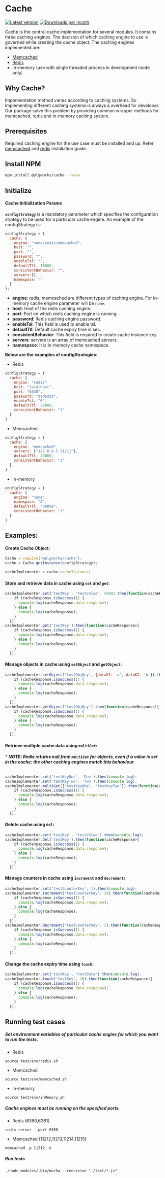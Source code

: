 Cache
============
[![Latest version](https://img.shields.io/npm/v/@plgworks/cache.svg?maxAge=3600)][npm]
[![Downloads per month](https://img.shields.io/npm/dm/@plgworks/cache.svg?maxAge=3600)][npm]

[npm]: https://www.npmjs.com/package/@plgworks/cache

Cache is the central cache implementation for several modules. 
It contains three caching engines. The decision of which caching engine to use is governed while creating the cache object. 
The caching engines implemented are:

* [Memcached](https://memcached.org/)
* [Redis](https://redis.io/docs/)
* In-memory (use with single threaded process in development mode only)
## Why Cache?
 Implementation method varies according to caching systems. 
 So implementing different caching systems is always a overhead for developer.
 Our package solve this problem by providing common wrapper methods for memcached, redis and in-memory caching system.

## Prerequisites
  Required caching engine for the use case must be installed and up.
 Refer [memcached](https://gist.github.com/tomysmile/ba6c0ba4488ea51e6423d492985a7953) and [redis](https://flaviocopes.com/redis-installation/) installation guide.

## Install NPM
```bash
npm install @plgworks/cache --save
```

## Initialize

#### Cache Initialization Params
**`configStrategy`** is a mandatory parameter which specifies the configuration strategy to be used for a particular cache engine.
 An example of the configStrategy is:
```js
configStrategy = {
  cache: {
    engine: "none/redis/memcached",
    host: "",
    port: "",
    password: "",
    enableTsl: "",
    defaultTtl: 10000,
    consistentBehavior: "",
    servers:[],
    namespace: ""
  }
};
```
- **engine**: redis, memcached are different types of caching engine. For in-memory cache engine parameter will be `none`. 
- **host**: Host of the redis caching engine.
- **port**: Port on which redis caching engine is running.
- **password**: Redis caching engine password.
- **enableTsl**: This field is used to enable tsl.
- **defaultTtl**: Default cache expiry time in sec.
- **consistentBehavior**: This field is required to create cache instance key.
- **servers**: servers is an array of memcached servers.
- **namespace**: It is in-memory cache namespace.


<b>Below are the examples of configStrategies:</b>
* Redis 

```js
configStrategy = {
  cache: {
    engine: "redis",
    host: "localhost",
    port: "6830",
    password: "dsdsdsd",
    enableTsl: "0",
    defaultTtl: 36000,
    consistentBehavior: "1"
  }
}
````
* Memcached 

```js
configStrategy = {
  cache: {
    engine: "memcached",
    servers: ["127.0.0.1:11211"],
    defaultTtl: 36000,
    consistentBehavior: "1"
  }
}
````
* In-memory 
```js
configStrategy = {
  cache: {
    engine: "none",
    namespace: "A",
    defaultTtl: "36000",
    consistentBehavior: "1"
  }
}
```
## Examples:

#### Create Cache Object:

```js
Cache = require('@plgworks/cache');
cache = Cache.getInstance(configStrategy);

cacheImplementer = cache.cacheInstance;
```

#### Store and retrieve data in cache using `set` and `get`:

```js
cacheImplementer.set('testKey', 'testValue', 5000).then(function(cacheResponse){
    if (cacheResponse.isSuccess()) {
      console.log(cacheResponse.data.response);
    } else {
      console.log(cacheResponse);
    }
  });
cacheImplementer.get('testKey').then(function(cacheResponse){
    if (cacheResponse.isSuccess()) {
      console.log(cacheResponse.data.response);
    } else {
      console.log(cacheResponse);
    }
  });
```

#### Manage objects in cache using `setObject` and `getObject`:

```js
cacheImplementer.setObject('testObjKey', {dataK1: 'a', dataK2: 'b'}).then(function(cacheResponse){
    if (cacheResponse.isSuccess()) {
      console.log(cacheResponse.data.response);
    } else {
      console.log(cacheResponse);
    }
  });
cacheImplementer.getObject('testObjKey').then(function(cacheResponse){
    if (cacheResponse.isSuccess()) {
      console.log(cacheResponse.data.response);
    } else {
      console.log(cacheResponse);
    }
  });
```

#### Retrieve multiple cache data using `multiGet`:

###### * <b>NOTE: Redis returns null from `multiGet` for objects, even if a value is set in the cache; the other caching engines match this behaviour.</b>

```js
cacheImplementer.set('testKeyOne', 'One').then(console.log);
cacheImplementer.set('testKeyTwo', 'Two').then(console.log);
cacheImplementer.multiGet(['testKeyOne', 'testKeyTwo']).then(function(cacheResponse){
    if (cacheResponse.isSuccess()) {
      console.log(cacheResponse.data.response);
    } else {
      console.log(cacheResponse);
    }
  });
```

#### Delete cache using `del`:

```js
cacheImplementer.set('testKey', 'testValue').then(console.log);
cacheImplementer.del('testKey').then(function(cacheResponse){
    if (cacheResponse.isSuccess()) {
      console.log(cacheResponse.data.response);
    } else {
      console.log(cacheResponse);
    }
  });
```

#### Manage counters in cache using `increment` and `decrement`: 

```js
cacheImplementer.set('testCounterKey', 1).then(console.log);
cacheImplementer.increment('testCounterKey', 10).then(function(cacheResponse){
    if (cacheResponse.isSuccess()) {
      console.log(cacheResponse.data.response);
    } else {
      console.log(cacheResponse);
    }
  });
cacheImplementer.decrement('testCounterKey', 5).then(function(cacheResponse){
    if (cacheResponse.isSuccess()) {
      console.log(cacheResponse.data.response);
    } else {
      console.log(cacheResponse);
    }
  });
```

#### Change the cache expiry time using `touch`:

```js
cacheImplementer.set('testKey', "testData").then(console.log);
cacheImplementer.touch('testKey', 10).then(function(cacheResponse){
    if (cacheResponse.isSuccess()) {
      console.log(cacheResponse.data.response);
    } else {
      console.log(cacheResponse);
    }
  });
```
## Running test cases
##### Set environment variables of particular cache engine for which you want to run the tests.

* Redis
````
source test/env/redis.sh
````
* Memcached
```` 
source test/env/memcached.sh
````
* In-memory 
````
source test/env/inMemory.sh
````
##### Cache engines must be running on the specified ports.

* Redis (6380,6381)
````
redis-server --port 6380
````
* Memcached (11212,11213,11214,11215)
````
memcached -p 11212 -d
````
##### Run tests
````
./node_modules/.bin/mocha --recursive "./test/*.js"
````
